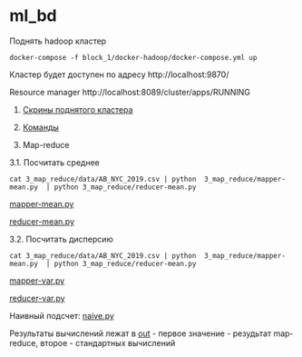 # ml_bd

Поднять hadoop кластер 
```
docker-compose -f block_1/docker-hadoop/docker-compose.yml up
```
Кластер будет доступен по адресу http://localhost:9870/

Resource manager http://localhost:8089/cluster/apps/RUNNING

1. [Скрины поднятого кластера](/1_images)

2. [Команды](/2_commands)

3. Map-reduce

3.1. Поcчитать среднее  
```
cat 3_map_reduce/data/AB_NYC_2019.csv | python  3_map_reduce/mapper-mean.py  | python 3_map_reduce/reducer-mean.py
```
[mapper-mean.py](3_map_reduce/mapper-mean.py)

[reducer-mean.py](3_map_reduce/reducer-mean.py)

3.2. Поcчитать дисперсию  
```
cat 3_map_reduce/data/AB_NYC_2019.csv | python  3_map_reduce/mapper-mean.py  | python 3_map_reduce/reducer-mean.py
```
[mapper-var.py](3_map_reduce/mapper-var.py)

[reducer-var.py](3_map_reduce/reducer-var.py)


Наивный подсчет: [naive.py](3_map_reduce/naive.py)

Результаты вычислений лежат в [out](3_map_reduce/out) - первое значение - резудьтат map-reduce, второе - стандартных вычислений
